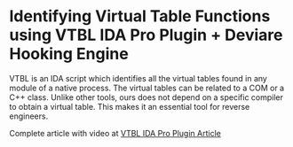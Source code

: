 Identifying Virtual Table Functions using VTBL IDA Pro Plugin + Deviare Hooking Engine
===================

VTBL is an IDA script which identifies all the virtual tables found in any module of a native process. The virtual tables can be related to a COM or a C++ class. Unlike other tools, ours does not depend on a specific compiler to obtain a virtual table. This makes it an essential tool for reverse engineers.

Complete article with video at [VTBL IDA Pro Plugin Article](http://blog.nektra.com/main/2013/03/27/how-to-identify-virtual-table-functions-with-the-vtbl-ida-pro-plugin/)
